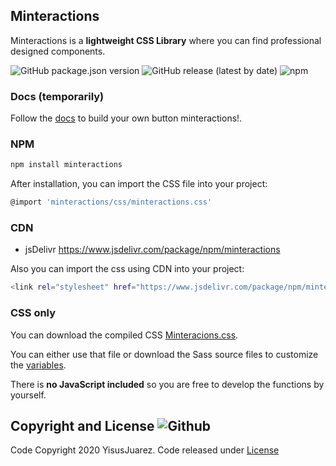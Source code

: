 ## Minteractions
Minteractions is a **lightweight CSS Library** where you can find professional designed components.

![GitHub package.json version](https://img.shields.io/github/package-json/v/YisusJuarez/Minteractions)
![GitHub release (latest by date)](https://img.shields.io/github/v/release/YisusJuarez/minteractions?color=red)
![npm](https://img.shields.io/npm/v/minteractions?color=green)
### Docs (**temporarily**)
Follow the [docs](https://yisusjuarez.github.io/Minteractions/) to build your own button minteractions!.
### NPM
```sh
npm install minteractions
```
After installation, you can import the CSS file into your project:

```sh
@import 'minteractions/css/minteractions.css'
```

### CDN
- jsDelivr
https://www.jsdelivr.com/package/npm/minteractions

Also you can import the css using CDN into your project:

```sh
<link rel="stylesheet" href="https://www.jsdelivr.com/package/npm/minteractions/css/minteractions.css">
```

### CSS only
You can download the compiled CSS [Minteracions.css](https://github.com/YisusJuarez/Minteractions/blob/master/css/minteractions.css). 

You can either use that file or download the Sass source files to customize the [variables](https://github.com/YisusJuarez/Minteractions/blob/master/sass/basics/_vars.scss).

There is **no JavaScript included** so you are free to develop the functions by yourself.

## Copyright and License ![Github](https://img.shields.io/github/license/YisusJuarez/Minteractions?logo=Github)

Code Copyright 2020 YisusJuarez. Code released under [License](https://github.com/YisusJuarez/Minteractions/blob/master/LICENSE.md)
